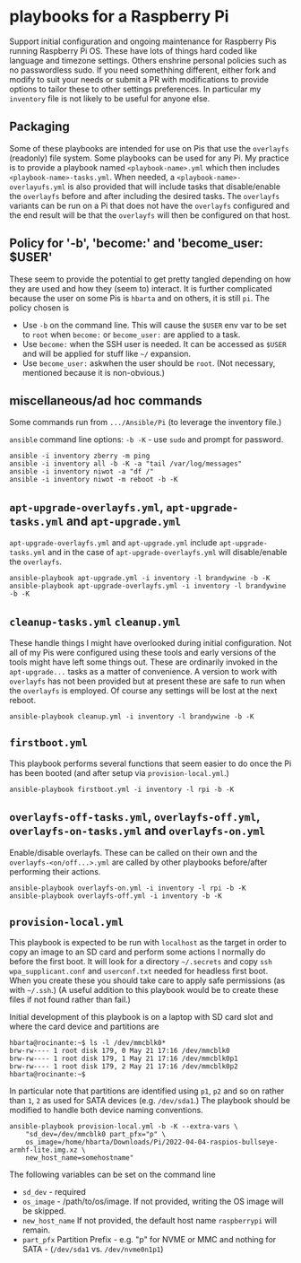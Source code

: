 # playbooks for a Raspberry Pi

Support initial configuration and ongoing maintenance for Raspberry Pis running Raspberry Pi OS. These have lots of things hard coded like language and timezone settings. Others enshrine personal policies such as no passwordless sudo. If you need somethhing different, either fork and modify to suit your needs or submit a PR with modifications to provide options to tailor these to other settings preferences. In particular my `inventory` file is not likely to be useful for anyone else.

## Packaging

Some of these playbooks are intended for use on Pis that use the `overlayfs` (readonly) file system. Some playbooks can be used for any Pi. My practice is to provide a playbook named `<playbook-name>.yml` which then includes `<playbook-name>-tasks.yml`. When needed, a `<playbook-name>-overlayufs.yml` is also provided that will include tasks that disable/enable the `overlayfs` before and after including the desired tasks. The `overlayfs` variants can be run on a Pi that does not have the `overlayfs` configured and the end result will be that the `overlayfs` will then be configured on that host.

## Policy for '-b', 'become:' and 'become_user: $USER'

These seem to provide the potential to get pretty tangled depending on how they are used and how they (seem to) interact. It is further complicated because the user on some Pis is `hbarta` and on others, it is still `pi`. The policy chosen is

* Use `-b` on the command line. This will cause the `$USER` env var to be set to `root` when `become:` or `become_user:` are applied to a task.
* Use `become:` when the SSH user is needed. It can be accessed as `$USER` and will be applied for stuff like `~/` expansion.
* Use `become_user:` askwhen the user should be `root`. (Not necessary, mentioned because it is non-obvious.)

## miscellaneous/ad hoc commands

Some commands run from `.../Ansible/Pi` (to leverage the inventory file.)

`ansible` command line options: `-b -K` - use `sudo` and prompt for password.

```text
ansible -i inventory zberry -m ping
ansible -i inventory all -b -K -a "tail /var/log/messages"
ansible -i inventory niwot -a "df /"
ansible -i inventory niwot -m reboot -b -K
```

## `apt-upgrade-overlayfs.yml`, `apt-upgrade-tasks.yml` and `apt-upgrade.yml`

`apt-upgrade-overlayfs.yml` and `apt-upgrade.yml` include `apt-upgrade-tasks.yml` and in the case of `apt-upgrade-overlayfs.yml` will disable/enable the `overlayfs`.

```text
ansible-playbook apt-upgrade.yml -i inventory -l brandywine -b -K
ansible-playbook apt-upgrade-overlayfs.yml -i inventory -l brandywine -b -K
```

## `cleanup-tasks.yml` `cleanup.yml`

These handle things I might have overlooked during initial configuration. Not all of my Pis were configured using these tools and early versions of the tools might have left some things out. These are ordinarily invoked in the `apt-upgrade...` tasks as a matter of convenience. A version to work with `overlayfs` has not been provided but at present these are safe to run when the `overlayfs` is employed. Of course any settings will be lost at the next reboot.

```text
ansible-playbook cleanup.yml -i inventory -l brandywine -b -K
```

## `firstboot.yml`

This playbook performs several functions that seem easier to do once the Pi has been booted (and after setup via `provision-local.yml`.)

```text
ansible-playbook firstboot.yml -i inventory -l rpi -b -K
```

## `overlayfs-off-tasks.yml`, `overlayfs-off.yml`, `overlayfs-on-tasks.yml` and `overlayfs-on.yml`

Enable/disable overlayfs. These can be called on their own and the `overlayfs-<on/off...>.yml` are called by other playbooks before/after performing their actions. 

```text
ansible-playbook overlayfs-on.yml -i inventory -l rpi -b -K
ansible-playbook overlayfs-off.yml -i inventory -b -K
```

## `provision-local.yml`

This playbook is expected to be run with `localhost` as the target in order to copy an image to an SD card and perform some actions I normally do before the first boot. It will look for a directory `~/.secrets` and copy `ssh` `wpa_supplicant.conf` and `userconf.txt` needed for headless first boot. When you create these you should take care to apply safe permissions (as with `~/.ssh`.) (A useful addition to this playbook would be to create these files if not found rather than fail.)

Initial development of this playbook is on a laptop with SD card slot and where the card device and partitions are

```text
hbarta@rocinante:~$ ls -l /dev/mmcblk0*
brw-rw---- 1 root disk 179, 0 May 21 17:16 /dev/mmcblk0
brw-rw---- 1 root disk 179, 1 May 21 17:16 /dev/mmcblk0p1
brw-rw---- 1 root disk 179, 2 May 21 17:16 /dev/mmcblk0p2
hbarta@rocinante:~$
```

In particular note that partitions are identified using `p1`, `p2` and so on rather than `1`, `2` as used for SATA devices (e.g. `/dev/sda1`.) The playbook should be modified to handle both device naming conventions.

```text
ansible-playbook provision-local.yml -b -K --extra-vars \
    "sd_dev=/dev/mmcblk0 part_pfx="p" \
    os_image=/home/hbarta/Downloads/Pi/2022-04-04-raspios-bullseye-armhf-lite.img.xz \
    new_host_name=somehostname"
```
The following variables can be set on the command line

* `sd_dev` - required
* `os_image` - /path/to/os/image. If not provided, writing the OS image will be skipped.
* `new_host_name` If not provided, the default host name `raspberrypi` will remain.
* `part_pfx` Partition Prefix - e.g. "p" for NVME or MMC and nothing for SATA - (`/dev/sda1` vs. `/dev/nvme0n1p1`)

